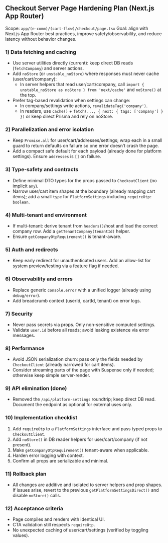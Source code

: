 ## Checkout Server Page Hardening Plan (Next.js App Router)

Scope: `app/(e-comm)/(cart-flow)/checkout/page.tsx`
Goal: align with Next.js App Router best practices, improve safety/observability, and reduce latency without behavior changes.

### 1) Data fetching and caching
- Use server utilities directly (current): keep direct DB reads (`fetchCompany`) and server actions.
- Add `noStore` (or `unstable_noStore`) where responses must never cache (user/cart/company):
  - In server helpers that read user/cart/company, call `import { unstable_noStore as noStore } from 'next/cache'` and `noStore()` at the top.
- Prefer tag-based revalidation when settings can change:
  - In company/settings write actions, `revalidateTag('company')`.
  - In readers, use `cache()` + `fetch(..., { next: { tags: ['company'] } })` or keep direct Prisma and rely on noStore.

### 2) Parallelization and error isolation
- Keep `Promise.all` for user/cart/addresses/settings; wrap each in a small guard to return defaults on failure so one error doesn’t crash the page.
- Add a compact safe default for each payload (already done for platform settings). Ensure `addresses` is `[]` on failure.

### 3) Type-safety and contracts
- Define minimal DTO types for the props passed to `CheckoutClient` (no implicit `any`).
- Narrow user/cart item shapes at the boundary (already mapping cart items); add a small `type` for `PlatformSettings` including `requireOtp: boolean`.

### 4) Multi-tenant and environment
- If multi-tenant: derive tenant from `headers()`/host and load the correct company row. Add a `getTenantCompany(tenantId)` helper.
- Ensure `getCompanyOtpRequirement()` is tenant-aware.

### 5) Auth and redirects
- Keep early redirect for unauthenticated users. Add an allow-list for system preview/testing via a feature flag if needed.

### 6) Observability and errors
- Replace generic `console.error` with a unified logger (already using `debug/error`).
- Add breadcrumb context (userId, cartId, tenant) on error logs.

### 7) Security
- Never pass secrets via props. Only non-sensitive computed settings.
- Validate `user.id` before all reads; avoid leaking existence via error messages.

### 8) Performance
- Avoid JSON serialization churn: pass only the fields needed by `CheckoutClient` (already narrowed for cart items).
- Consider streaming parts of the page with Suspense only if needed; otherwise keep simple server-render.

### 9) API elimination (done)
- Removed the `/api/platform-settings` roundtrip; keep direct DB read. Document the endpoint as optional for external uses only.

### 10) Implementation checklist
1. Add `requireOtp` to a `PlatformSettings` interface and pass typed props to `CheckoutClient`.
2. Add `noStore()` in DB reader helpers for user/cart/company (if not present).
3. Make `getCompanyOtpRequirement()` tenant-aware when applicable.
4. Harden error logging with context.
5. Confirm all props are serializable and minimal.

### 11) Rollback plan
- All changes are additive and isolated to server helpers and prop shapes. If issues arise, revert to the previous `getPlatformSettingsDirect()` and disable `noStore()` calls.

### 12) Acceptance criteria
- Page compiles and renders with identical UI.
- CTA validation still respects `requireOtp`.
- No unexpected caching of user/cart/settings (verified by toggling values).

